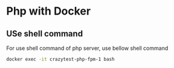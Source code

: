 # Php with Docker

## USe shell command

For use shell command of php server, use bellow shell command
```sh
docker exec -it crazytest-php-fpm-1 bash
```

